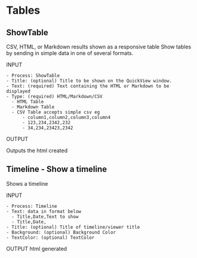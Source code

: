 # Tables

## ShowTable 
CSV, HTML, or Markdown results shown as a responsive table
Show tables by sending in simple data in one of several formats.

INPUT
```
- Process: ShowTable
- Title: (optional) Title to be shown on the QuickView window.
- Text: (required) Text containing the HTML or Markdown to be displayed
- Type: (required) HTML/Markdown/CSV
  - HTML Table
  - Markdown Table
  - CSV Table accepts simple csv eg
      - column1,column2,column3,column4 
      - 123,234,2342,232
      - 34,234,23423,2342 
```

OUTPUT

Outputs the html created

## Timeline - Show a timeline 
Shows a timeline

INPUT
```
- Process: Timeline
- Text: data in format below
  - Title,Date,Text to show
  - Title,Date,
- Title: (optional) Title of timeline/viewer title
- Background: (optional) Background Color
- TextColor: (optional) TextColor
```

OUTPUT
html generated

